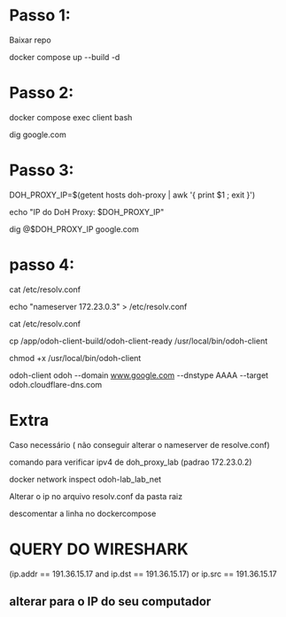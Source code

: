# Passo 1: 

Baixar repo 

docker compose up --build -d

# Passo 2:

docker compose exec client bash

dig google.com

# Passo 3:

DOH_PROXY_IP=$(getent hosts doh-proxy | awk '{ print $1 ; exit }')


echo "IP do DoH Proxy: $DOH_PROXY_IP"

dig @$DOH_PROXY_IP google.com


# passo 4:
cat /etc/resolv.conf 

echo "nameserver 172.23.0.3" > /etc/resolv.conf 

cat /etc/resolv.conf 

cp /app/odoh-client-build/odoh-client-ready /usr/local/bin/odoh-client

chmod +x /usr/local/bin/odoh-client

odoh-client odoh --domain www.google.com --dnstype AAAA --target odoh.cloudflare-dns.com

# Extra
Caso necessário ( não conseguir alterar o nameserver de resolve.conf) 

comando para verificar ipv4 de doh_proxy_lab (padrao 172.23.0.2)

docker network inspect odoh-lab_lab_net

Alterar o ip no arquivo resolv.conf da pasta raiz

descomentar a linha no dockercompose


# QUERY DO WIRESHARK 
(ip.addr == 191.36.15.17 and ip.dst == 191.36.15.17)  or ip.src == 191.36.15.17
## alterar para o IP do seu computador
